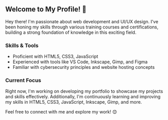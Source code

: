 ## Welcome to My Profile! 👋

Hey there! I'm passionate about web development and UI/UX design. I've been honing my skills through various training courses and certifications, building a strong foundation of knowledge in this exciting field.

### Skills & Tools
- Proficient with HTML5, CSS3, JavaScript
- Experienced with tools like VS Code, Inkscape, Gimp, and Figma
- Familiar with cybersecurity principles and website hosting concepts

### Current Focus
Right now, I'm working on developing my portfolio to showcase my projects and skills effectively. Additionally, I'm continuously learning and improving my skills in HTML5, CSS3, JavaScript, Inkscape, Gimp, and more.

Feel free to connect with me and explore my work! 😊

<!--
**Riello76/Riello76** is a ✨ _special_ ✨ repository because its `README.md` (this file) appears on your GitHub profile.

Here are some ideas to get you started:

- 🔭 I’m currently working on ...
- 🌱 I’m currently learning ...
- 👯 I’m looking to collaborate on ...
- 🤔 I’m looking for help with ...
- 💬 Ask me about ...
- 📫 How to reach me: ...
- 😄 Pronouns: ...
- ⚡ Fun fact: ...
-->

